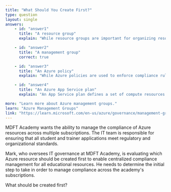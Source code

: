```yaml
---
title: "What Should You Create First?"
type: question
layout: single
answers:
    - id: "answer1"
      title: "A resource group"
      explain: "While resource groups are important for organizing resources within a subscription, they cannot manage compliance across multiple subscriptions. Resource groups are containers that hold related resources for an Azure solution within a single subscription."

    - id: "answer2"
      title: "A management group"
      correct: true

    - id: "answer3"
      title: "An Azure policy"
      explain: "While Azure policies are used to enforce compliance rules, you need a management group first to effectively apply these policies across multiple subscriptions. The management group provides the governance scope above subscriptions where policies can be applied."

    - id: "answer4"
      title: "An Azure App Service plan"
      explain: "An App Service plan defines a set of compute resources for a web app to run, but it has nothing to do with managing compliance across multiple subscriptions."

more: "Learn more about Azure management groups."
learn: "Azure Management Groups"
link: "https://learn.microsoft.com/en-us/azure/governance/management-groups/overview"
---
```


MDFT Academy wants the ability to manage the compliance of Azure resources across multiple subscriptions. The IT team is responsible for ensuring that all student and trainer applications meet regulatory and organizational standards.

Mark, who oversees IT governance at MDFT Academy, is evaluating which Azure resource should be created first to enable centralized compliance management for all educational resources. He needs to determine the initial step to take in order to manage compliance across the academy's subscriptions.

What should be created first?
